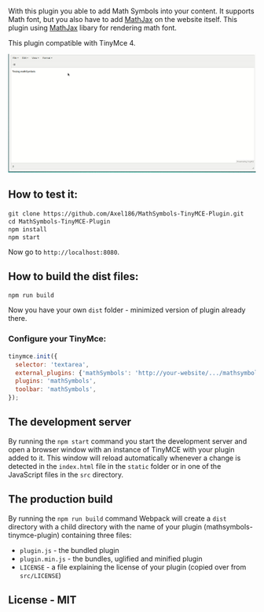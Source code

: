 #

With this plugin you able to add Math Symbols into your content. It supports Math font, but you also have to add [MathJax](https://www.mathjax.org) on the website itself.
This plugin using [MathJax](https://www.mathjax.org) libary for rendering math font.

This plugin compatible with TinyMce 4.

![MathSymbols TinyMCE Plugin - Visual demo](demo.gif)

## How to test it:

```
git clone https://github.com/Axel186/MathSymbols-TinyMCE-Plugin.git
cd MathSymbols-TinyMCE-Plugin
npm install
npm start
```

Now go to `http://localhost:8080`.

## How to build the dist files:

```
npm run build
```

Now you have your own `dist` folder - minimized version of plugin already there.

### Configure your TinyMce:

```Javascript
tinymce.init({
  selector: 'textarea',
  external_plugins: {'mathSymbols': 'http://your-website/.../mathsymbols-tinymce-plugin/plugin.js'}, // Add plugin to Tinymce
  plugins: 'mathSymbols',
  toolbar: 'mathSymbols',
});
```

## The development server

By running the `npm start` command you start the development server and open a browser window with an instance of TinyMCE with your plugin added to it. This window will reload automatically whenever a change is detected in the `index.html` file in the `static` folder or in one of the JavaScript files in the `src` directory.

## The production build

By running the `npm run build` command Webpack will create a `dist` directory with a child directory with the name of your plugin (mathsymbols-tinymce-plugin) containing three files:

* `plugin.js` - the bundled plugin
* `plugin.min.js` - the bundles, uglified and minified plugin
* `LICENSE` - a file explaining the license of your plugin (copied over from `src/LICENSE`)

## License - MIT
